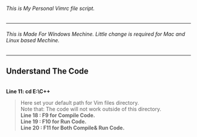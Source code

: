 ###### This is My Personal Vimrc file script.<br />
----------------------------------------
###### This is Made For Windows Mechine. Little change is required for Mac and Linux based Mechine.<br />
----------------------------------------
## Understand The Code<br />
<br />**Line 11: cd E:\C++**<br />
>Here set your default path for Vim files directory.<br />
>Note that: The code will not work outside of this directory.
<br />**Line 18 : F9 for Compile Code.**
<br />**Line 19 : F10 for Run Code.**
<br />**Line 20 : F11 for Both Compile& Run Code.**
